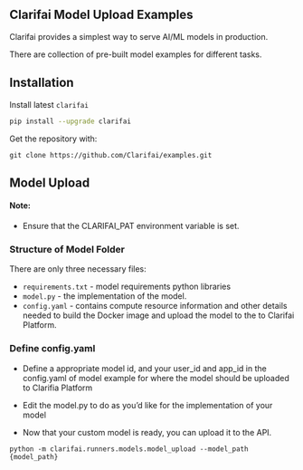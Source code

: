 ## Clarifai Model Upload Examples

Clarifai provides a simplest way to serve AI/ML models in production.

There are collection of pre-built model examples for different tasks.

## Installation

Install latest `clarifai`

```bash
pip install --upgrade clarifai
```

Get the repository with:

```
git clone https://github.com/Clarifai/examples.git
```

## Model Upload

#### Note:
- Ensure that the CLARIFAI_PAT environment variable is set.

### Structure of Model Folder

There are only three necessary files:
 - `requirements.txt` - model requirements python libraries
 - `model.py` - the implementation of the model.
 - `config.yaml` - contains compute resource information and other details needed to build the Docker image and upload the model to the to Clarifai Platform.

### Define config.yaml
- Define a appropriate model id, and your user_id and app_id in the config.yaml of model example for where the model should be uploaded to Clarifia Platform

- Edit the model.py to do as you’d like for the implementation of your model

- Now that your custom model is ready, you can upload it to the API.

```
python -m clarifai.runners.models.model_upload --model_path {model_path}
```
